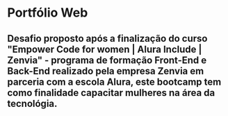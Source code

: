 # Portfólio Web

## Desafio proposto após a finalização do curso "Empower Code for women | Alura Include | Zenvia" - programa de formação Front-End e Back-End realizado pela empresa Zenvia em parceria com a escola Alura, este bootcamp tem como finalidade capacitar mulheres na área da tecnológia.

